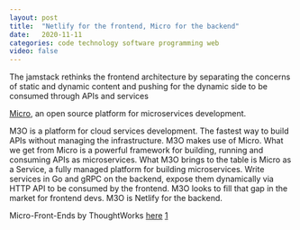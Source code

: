 ```yaml
---
layout: post
title:  "Netlify for the frontend, Micro for the backend"
date:   2020-11-11
categories: code technology software programming web
video: false
---
```


The jamstack rethinks the frontend architecture by separating the concerns of static and dynamic content and pushing for the dynamic side to be consumed through APIs and services

[Micro], an open source platform for microservices development.

M3O is a platform for cloud services development. The fastest way to build APIs without managing the infrastructure. M3O makes use of Micro. What we get from Micro is a powerful framework for building, running and consuming APIs as microservices. What M3O brings to the table is Micro as a Service, a fully managed platform for building microservices. Write services in Go and gRPC on the backend, expose them dynamically via HTTP API to be consumed by the frontend. M3O looks to fill that gap in the market for frontend devs. M3O is Netlify for the backend.

Micro-Front-Ends by ThoughtWorks [here](//micro-frontends.org/)
[1]

[Micro]: //github.com/micro/micro

[1]: //blog.m3o.com/2020/11/12/netlify-for-the-frontend-micro-for-the-backend.html
